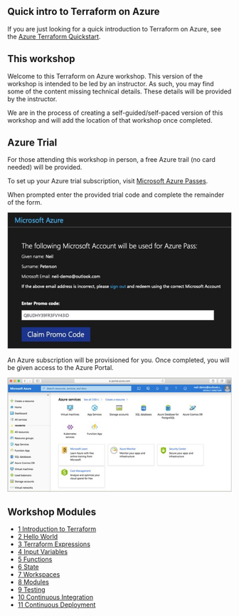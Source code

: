 ## Quick intro to Terraform on Azure

If you are just looking for a quick introduction to Terraform on Azure, see the [Azure Terraform Quickstart](https://docs.microsoft.com/en-us/azure/terraform/terrafom-quickstart?WT.mc_id=cloudnativeterraform-github-nepeters).

## This workshop

Welcome to this Terraform on Azure workshop. This version of the workshop is intended to be led by an instructor. As such, you may find some of the content missing technical details. These details will be provided by the instructor.

We are in the process of creating a self-guided/self-paced version of this workshop and will add the location of that workshop once completed.

## Azure Trial

For those attending this workshop in person, a free Azure trail (no card needed) will be provided.

To set up your Azure trial subscription, visit [Microsoft Azure Passes](https://www.microsoftazurepass.com?WT.mc_id=cloudnativeterraform-github-nepeters).

When prompted enter the provided trial code and complete the remainder of the form.

![](./images/promo-code.jpg)

An Azure subscription will be provisioned for you. Once completed, you will be given access to the Azure Portal.

![](./images/portal.jpg)

## Workshop Modules

- [1 Introduction to Terraform](./01-intro-to-terraform)
- [2 Hello World](./02-hello-world)
- [3 Terraform Expressions](./03-terraform-expressions)
- [4 Input Variables](./04-terraform-variables)
- [5 Functions](./05-terraform-functions)
- [6 State](./06-terraform-state)
- [7 Workspaces](./07-terraform-workspaces)
- [8 Modules](./08-terraform-modules)
- [9 Testing](./09-testing-terraform)
- [10 Continuous Integration](./10-continuous-integration)
- [11 Continuous Deployment](./11-continuous-deployment)